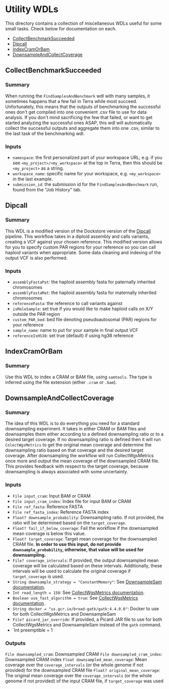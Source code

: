 # Utility WDLs

This directory contains a collection of miscellaneous WDLs useful for some small tasks. Check below for documentation on each.

* [CollectBenchmarkSucceeded](#collectbenchmarksucceeded)
* [Dipcall](#dipcall)
* [IndexCramOrBam](#indexcramorbam)
* [DownsampleAndCollectCoverage](#downsampleandcollectcoverage)

## CollectBenchmarkSucceeded

### Summary

When running the `FindSamplesAndBenchmark` wdl with many samples, it sometimes happens that a few fail in Terra while most succeed.
Unfortunately, this means that the outputs of benchmarking the successful ones don't get compiled into one convenient .csv file to use for data analysis.
If you don't mind sacrificing the few that failed, or want to get started analyzing the successful ones ASAP, this wdl will automatically collect
the successful outputs and aggregate them into one .csv, similar to the last task of the benchmarking wdl.

### Inputs

* `namespace`: the first personalized part of your workspace URL; e.g. if you see `<my_project>/<my_workspace>` at the top
  in Terra, then this should be `<my_project>` as a string.
* `workspace_name`: specific name for your workspace, e.g. `<my_workspace>` in the last example.
* `submission_id`: the submission id for the `FindSamplesAndBenchmark` run, found from the "Job History" tab.

## Dipcall

### Summary

This WDL is a modified version of the Dockstore version of the [Dipcall](https://github.com/human-pangenomics/hpp_production_workflows/blob/master/QC/wdl/tasks/dipcall.wdl)
pipeline. This workflow takes in a diploid assembly and calls variants, creating a VCF against your chosen reference.
This modified version allows for you to specify custom PAR regions for your reference so you can call haploid variants
when appropriate. Some data cleaning and indexing of the output VCF is also performed.

### Inputs

* `assemblyFastaPat`: the haploid assembly fasta for paternally inherited chromosomes
* `assemblyFastaMat`: the haploid assembly fasta for maternally inherited chromosomes
* `referenceFasta`: the reference to call variants against
* `isMaleSample`: set true if you would like to make haploid calls on X/Y outside the PAR region
* `custom_PAR_bed`: bed file denoting pseudoautosomal (PAR) regions for your reference
* `sample_name`: name to put for your sample in final output VCF
* `referenceIsHS38`: set true (default) if using hg38 reference


## IndexCramOrBam

### Summary 

Use this WDL to index a CRAM or BAM file, using `samtools`. The type is inferred using the file extension (either `.cram` or `.bam`). 


## DownsampleAndCollectCoverage

### Summary

The idea of this WDL is to do everything you need for a standard downsampling experiment. It takes in either CRAM or BAM files and downsamples them either according to a defined downsampling ratio or to a desired target coverage. If no downsampling ratio is defined then it will run `ColectWgsMetrics` to get the original mean coverage and determine the downsampling ratio based on that coverage and the desired target coverage. After downsampling the workflow will run CollectWgsMetrics once more and output the mean coverage of the downsampled CRAM file. This provides feedback with respect to the target coverage, because downsampling is always associated with some uncertainty.

### Inputs 
* `File input_cram`: Input BAM or CRAM
* `File input_cram_index`: Index file for input BAM or CRAM
* `File ref_fasta`: Reference FASTA
* `File ref_fasta_index`: Reference FASTA index
* `Float? downsample_probability`: Downsampling ratio. If not provided, the ratio will be determined based on the `target_coverage`.
* `Float? fail_if_below_coverage`: Fail the workflow if the downsampled mean coverage is below this value.
* `Float? target_coverage`: Target mean coverage for the downsampled CRAM file. **In order to use this input, do not provide `downsample_probability`, otherwise, that value will be used for downsampling.** 
* `File? coverage_intervals`: If provided, the output downsampled mean coverage will be calculated based on these intervals. Additionally, these intervals will be used to calculate the original coverage if `target_coverage` is used.
* `String downsample_strategy = "ConstantMemory"`: See [DownsampleSam documentation](https://gatk.broadinstitute.org/hc/en-us/articles/13832708637467-DownsampleSam-Picard-).
* `Int read_length = 150`: See [CollectWgsMetrics documentation](https://gatk.broadinstitute.org/hc/en-us/articles/13832707851035-CollectWgsMetrics-Picard-).
* `Boolean use_fast_algorithm = true`: See [CollectWgsMetrics documentation](https://gatk.broadinstitute.org/hc/en-us/articles/13832707851035-CollectWgsMetrics-Picard-).
* `String docker = "us.gcr.io/broad-gatk/gatk:4.4.0.0"`: Docker to use for both CollectWgsMetrics and DownsampleSam
* `File? picard_jar_override`: If provided, a Picard JAR file to use for both CollectWgsMetrics and DownsampleSam instead of the `gatk` command.
* `Int preemptible = 1

### Outputs
`File downsampled_cram`: Downsampled CRAM
`File downsampled_cram_index`: Downsampled CRAM index
`Float downsampled_mean_coverage`: Mean coverage over the `coverage_intervals` (or the whole genome if not provided) for the downsampled CRAM file
`Float? original_mean_coverage`: The original mean coverage over the `coverage_intervals` (or the whole genome if not provided) of the input CRAM file, if `target_coverage` was used
